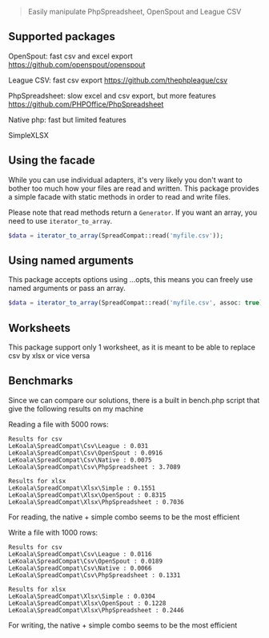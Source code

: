 > Easily manipulate PhpSpreadsheet, OpenSpout and League CSV

## Supported packages

OpenSpout: fast csv and excel export
https://github.com/openspout/openspout

League CSV: fast csv export
https://github.com/thephpleague/csv

PhpSpreadsheet: slow excel and csv export, but more features
https://github.com/PHPOffice/PhpSpreadsheet

Native php: fast but limited features

SimpleXLSX

## Using the facade

While you can use individual adapters, it's very likely you don't want to bother too much
how your files are read and written. This package provides a simple facade with static
methods in order to read and write files.

Please note that read methods return a `Generator`. If you want an array, you need to use `iterator_to_array`.

```php
$data = iterator_to_array(SpreadCompat::read('myfile.csv'));
```

## Using named arguments

This package accepts options using ...opts, this means you can freely use named arguments or pass an array.

```php
$data = iterator_to_array(SpreadCompat::read('myfile.csv', assoc: true));
```

## Worksheets

This package support only 1 worksheet, as it is meant to be able to replace csv by xlsx or vice versa

## Benchmarks

Since we can compare our solutions, there is a built in bench.php script that give the following results on my machine

Reading a file with 5000 rows:

    Results for csv
    LeKoala\SpreadCompat\Csv\League : 0.031
    LeKoala\SpreadCompat\Csv\OpenSpout : 0.0916
    LeKoala\SpreadCompat\Csv\Native : 0.0075
    LeKoala\SpreadCompat\Csv\PhpSpreadsheet : 3.7089

    Results for xlsx
    LeKoala\SpreadCompat\Xlsx\Simple : 0.1551
    LeKoala\SpreadCompat\Xlsx\OpenSpout : 0.8315
    LeKoala\SpreadCompat\Xlsx\PhpSpreadsheet : 0.7036

For reading, the native + simple combo seems to be the most efficient

Write a file with 1000 rows:

    Results for csv
    LeKoala\SpreadCompat\Csv\League : 0.0116
    LeKoala\SpreadCompat\Csv\OpenSpout : 0.0189
    LeKoala\SpreadCompat\Csv\Native : 0.0066
    LeKoala\SpreadCompat\Csv\PhpSpreadsheet : 0.1331

    Results for xlsx
    LeKoala\SpreadCompat\Xlsx\Simple : 0.0304
    LeKoala\SpreadCompat\Xlsx\OpenSpout : 0.1228
    LeKoala\SpreadCompat\Xlsx\PhpSpreadsheet : 0.2446

For writing, the native + simple combo seems to be the most efficient
